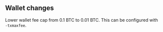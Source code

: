 Wallet changes
--------------
Lower wallet fee cap from 0.1 BTC to 0.01 BTC. This can be configured with `-txmaxfee`.
